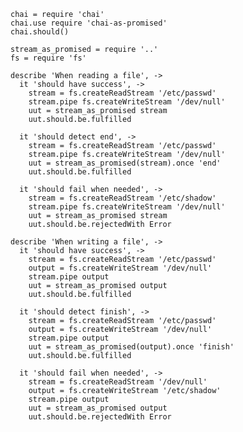     chai = require 'chai'
    chai.use require 'chai-as-promised'
    chai.should()

    stream_as_promised = require '..'
    fs = require 'fs'

    describe 'When reading a file', ->
      it 'should have success', ->
        stream = fs.createReadStream '/etc/passwd'
        stream.pipe fs.createWriteStream '/dev/null'
        uut = stream_as_promised stream
        uut.should.be.fulfilled

      it 'should detect end', ->
        stream = fs.createReadStream '/etc/passwd'
        stream.pipe fs.createWriteStream '/dev/null'
        uut = stream_as_promised(stream).once 'end'
        uut.should.be.fulfilled

      it 'should fail when needed', ->
        stream = fs.createReadStream '/etc/shadow'
        stream.pipe fs.createWriteStream '/dev/null'
        uut = stream_as_promised stream
        uut.should.be.rejectedWith Error

    describe 'When writing a file', ->
      it 'should have success', ->
        stream = fs.createReadStream '/etc/passwd'
        output = fs.createWriteStream '/dev/null'
        stream.pipe output
        uut = stream_as_promised output
        uut.should.be.fulfilled

      it 'should detect finish', ->
        stream = fs.createReadStream '/etc/passwd'
        output = fs.createWriteStream '/dev/null'
        stream.pipe output
        uut = stream_as_promised(output).once 'finish'
        uut.should.be.fulfilled

      it 'should fail when needed', ->
        stream = fs.createReadStream '/dev/null'
        output = fs.createWriteStream '/etc/shadow'
        stream.pipe output
        uut = stream_as_promised output
        uut.should.be.rejectedWith Error
